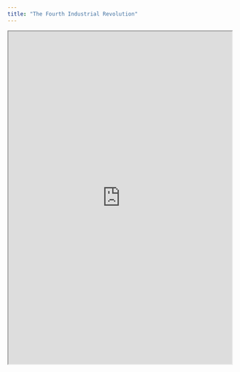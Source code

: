 ```yaml
---
title: "The Fourth Industrial Revolution"
---
```



<iframe height="750" width="100%" src="https://ewelton.github.io/ktest/wiki.html#The%20Fourth%20Industrial%20Revolution"></iframe>
